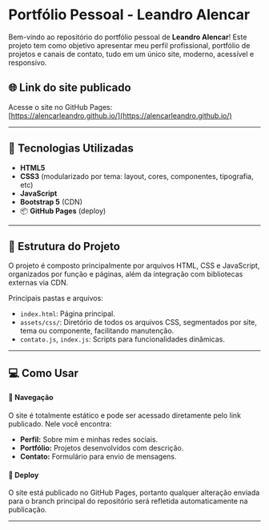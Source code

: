 # Portfólio Pessoal - Leandro Alencar

Bem-vindo ao repositório do portfólio pessoal de **Leandro Alencar**! Este projeto tem como objetivo apresentar meu perfil profissional, portfólio de projetos e canais de contato, tudo em um único site, moderno, acessível e responsivo.

## 🌐 Link do site publicado

Acesse o site no GitHub Pages:  
[https://alencarleandro.github.io/](https://alencarleandro.github.io/)

---

## 🚀 Tecnologias Utilizadas

- **HTML5**
- **CSS3** (modularizado por tema: layout, cores, componentes, tipografia, etc)
- **JavaScript**
- **Bootstrap 5** (CDN)
- 📦 **GitHub Pages** (deploy)

---

## 📝 Estrutura do Projeto

O projeto é composto principalmente por arquivos HTML, CSS e JavaScript, organizados por função e páginas, além da integração com bibliotecas externas via CDN.

Principais pastas e arquivos:

- `index.html`: Página principal.
- `assets/css/`: Diretório de todos os arquivos CSS, segmentados por site, tema ou componente, facilitando manutenção.
- `contato.js`, `index.js`: Scripts para funcionalidades dinâmicas.

---

## 💻 Como Usar

#### 👀 Navegação

O site é totalmente estático e pode ser acessado diretamente pelo link publicado. Nele você encontra:

- **Perfil:** Sobre mim e minhas redes sociais.
- **Portfólio:** Projetos desenvolvidos com descrição.
- **Contato:** Formulário para envio de mensagens.

#### 🚀 Deploy

O site está publicado no GitHub Pages, portanto qualquer alteração enviada para o branch principal do repositório será refletida automaticamente na publicação.

---
